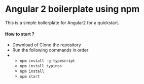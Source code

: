 <h1>Angular 2 boilerplate using npm</h1>
<p>This is a simple boilerplate for Angular2 for a quickstart.</p>

<h4>How to start ?</h4>

<ul>
    <li>Download of Clone the repository</li>
    <li>Run the following commands in order</li>
    <li>
        <ul>
            <li><code>npm install -g typescript</code></li>
            <li><code>npm install typings</code></li>
            <li><code>npm install</code></li>
            <li><code>npm start</code></li>
        </ul>
    </li>
</ul>
